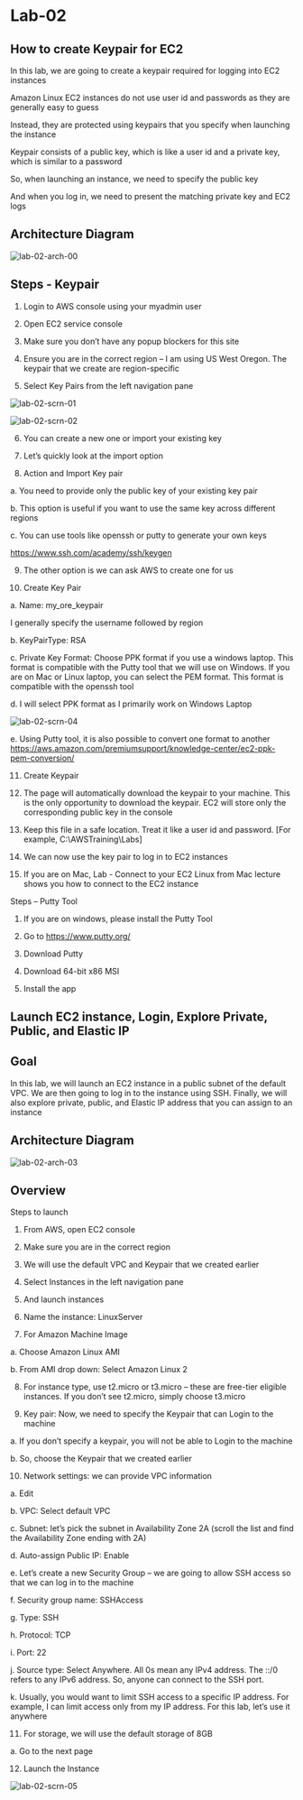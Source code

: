 # Lab-02

## How to create Keypair for EC2

In this lab, we are going to create a keypair required for logging into EC2 instances

Amazon Linux EC2 instances do not use user id and passwords as they are generally easy to guess

Instead, they are protected using keypairs that you specify when launching the instance

Keypair consists of a public key, which is like a user id and a private key, which is similar to a password

So, when launching an instance, we need to specify the public key

And when you log in, we need to present the matching private key and EC2 logs 

## Architecture Diagram
![lab-02-arch-00](images/lab-02-arch-00.png)

## Steps - Keypair

1. Login to AWS console using your myadmin user

2. Open EC2 service console

3. Make sure you don’t have any popup blockers for this site

4. Ensure you are in the correct region – I am using US West Oregon. The keypair that we create are region-specific

5. Select Key Pairs from the left navigation pane

![lab-02-scrn-01](images/lab-02-scrn-01.png)

![lab-02-scrn-02](images/lab-02-scrn-02.png)

6. You can create a new one or import your existing key

7. Let’s quickly look at the import option

8. Action and Import Key pair

a. You need to provide only the public key of your existing key pair

b. This option is useful if you want to use the same key across different regions

c. You can use tools like openssh or putty to generate your own keys

https://www.ssh.com/academy/ssh/keygen

9. The other option is we can ask AWS to create one for us

10. Create Key Pair

a. Name: my_ore_keypair

I generally specify the username followed by region

b. KeyPairType: RSA

c. Private Key Format: Choose PPK format if you use a windows laptop. This format is compatible with the Putty tool that we will use on Windows. If you are on Mac or Linux laptop, you can select the PEM format. This format is compatible with the openssh tool

d. I will select PPK format as I primarily work on Windows Laptop

![lab-02-scrn-04](images/lab-02-scrn-04.png)

e. Using Putty tool, it is also possible to convert one format to another https://aws.amazon.com/premiumsupport/knowledge-center/ec2-ppk-pem-conversion/

11. Create Keypair

12. The page will automatically download the keypair to your machine. This is the only opportunity to download the keypair. EC2 will store only the corresponding public key in the console

13. Keep this file in a safe location. Treat it like a user id and password. [For example, C:\AWSTraining\Labs]

14. We can now use the key pair to log in to EC2 instances

15. If you are on Mac, Lab - Connect to your EC2 Linux from Mac lecture shows you how to connect to the EC2 instance

Steps – Putty Tool
1. If you are on windows, please install the Putty Tool

2. Go to https://www.putty.org/

3. Download Putty

4. Download 64-bit x86 MSI

5. Install the app

##  Launch EC2 instance, Login, Explore Private, Public, and Elastic IP

## Goal 
In this lab, we will launch an EC2 instance in a public subnet of the default VPC. We are then going to log in to the instance using SSH. Finally, we will also explore private, public, and Elastic IP address that you can assign to an instance

## Architecture Diagram

![lab-02-arch-03](images/lab-02-arch-03.png)

## Overview

Steps to launch

1. From AWS, open EC2 console

2. Make sure you are in the correct region

3. We will use the default VPC and Keypair that we created earlier

4. Select Instances in the left navigation pane

5. And launch instances

6. Name the instance: LinuxServer

7. For Amazon Machine Image

a. Choose Amazon Linux AMI

b. From AMI drop down: Select Amazon Linux 2

8. For instance type, use t2.micro or t3.micro – these are free-tier eligible instances. If you don’t see t2.micro, simply choose t3.micro

9. Key pair: Now, we need to specify the Keypair that can Login to the machine

a. If you don’t specify a keypair, you will not be able to Login to the machine

b. So, choose the Keypair that we created earlier

10. Network settings: we can provide VPC information

a. Edit

b. VPC: Select default VPC

c. Subnet: let’s pick the subnet in Availability Zone 2A (scroll the list and find the Availability Zone ending with 2A)

d. Auto-assign Public IP: Enable

e. Let’s create a new Security Group – we are going to allow SSH access so that we can log in to the machine

f. Security group name: SSHAccess

g. Type: SSH

h. Protocol: TCP

i. Port: 22

j. Source type: Select Anywhere. All 0s mean any IPv4 address. The ::/0 refers to any IPv6 address. So, anyone can connect to the SSH port.

k. Usually, you would want to limit SSH access to a specific IP address. For example, I can limit access only from my IP address. For this lab, let’s use it anywhere

11. For storage, we will use the default storage of 8GB

a. Go to the next page

12. Launch the Instance

![lab-02-scrn-05](images/lab-02-scrn-05.png)
